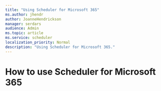 ```yaml
---
title: "Using Scheduler for Microsoft 365"
ms.author: jhendr
author: JoanneHendrickson
manager: serdars
audience: Admin
ms.topic: article
ms.service: scheduler
localization_priority: Normal
description: "Using Scheduler for Microsoft 365."
---
```

# How to use Scheduler for Microsoft 365




